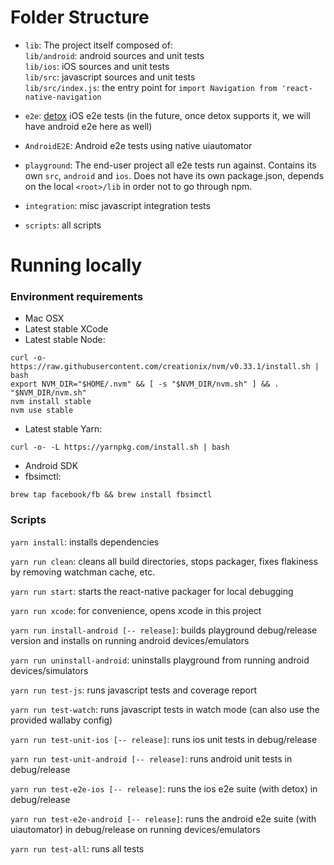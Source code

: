 # Folder Structure
* `lib`: The project itself composed of:</br>
`lib/android`: android sources and unit tests</br>
`lib/ios`: iOS sources and unit tests</br>
`lib/src`: javascript sources and unit tests</br>
`lib/src/index.js`: the entry point for `import Navigation from 'react-native-navigation`

* `e2e`: [detox](https://github.com/wix/detox) iOS e2e tests (in the future, once detox supports it, we will have android e2e here as well)

* `AndroidE2E`: Android e2e tests using native uiautomator

* `playground`: The end-user project all e2e tests run against. Contains its own `src`, `android` and `ios`. Does not have its own package.json, depends on the local `<root>/lib` in order not to go through npm.

* `integration`: misc javascript integration tests
* `scripts`: all scripts


# Running locally

### Environment requirements

* Mac OSX
* Latest stable XCode
* Latest stable Node:

```
curl -o- https://raw.githubusercontent.com/creationix/nvm/v0.33.1/install.sh | bash
export NVM_DIR="$HOME/.nvm" && [ -s "$NVM_DIR/nvm.sh" ] && . "$NVM_DIR/nvm.sh"
nvm install stable
nvm use stable
```

* Latest stable Yarn:

```
curl -o- -L https://yarnpkg.com/install.sh | bash
```

* Android SDK
* fbsimctl:

```
brew tap facebook/fb && brew install fbsimctl
```

### Scripts

`yarn install`: installs dependencies

`yarn run clean`: cleans all build directories, stops packager, fixes flakiness by removing watchman cache, etc.

`yarn run start`: starts the react-native packager for local debugging

`yarn run xcode`: for convenience, opens xcode in this project

`yarn run install-android [-- release]`: builds playground debug/release version and installs on running android devices/emulators

`yarn run uninstall-android`: uninstalls playground from running android devices/simulators

`yarn run test-js`: runs javascript tests and coverage report

`yarn run test-watch`: runs javascript tests in watch mode (can also use the provided wallaby config)

`yarn run test-unit-ios [-- release]`: runs ios unit tests in debug/release

`yarn run test-unit-android [-- release]`: runs android unit tests in debug/release

`yarn run test-e2e-ios [-- release]`: runs the ios e2e suite (with detox) in debug/release

`yarn run test-e2e-android [-- release]`: runs the android e2e suite (with uiautomator) in debug/release on running devices/emulators

`yarn run test-all`: runs all tests